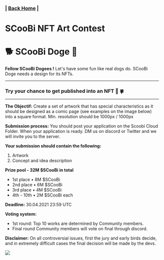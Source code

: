 ### | [Back Home](https://github.com/Scoobi-doge/Scoobi-doge.github.io) | 
# SCooBi NFT Art Contest 
# 🐕 SCooBi Doge  🐶


**Fellow SCooBi Dogees !**
Let's have some fun like real dogs do. SCooBi Doge needs a design for its NFTs. 

---
### Try your chance to get published into an NFT 🤞 🍀
---

**The Objectif:** Create a set of artwork that has special characteristics as it should be designed as a comic page (see examples on the image below) into a square format. Min. resolution should be 1000px / 1000px 

**Submission process:** You should post your application on the Scoobi Cloud Folder. When your application is ready. DM us on discord or Twitter and we will invite you to the server. 

**Your submission should contain the following:**
1. Artwork
2. Concept and idea description 

**Prize pool - 32M $SCooBi in total** 
- 1st place • 8M $SCooBi 
- 2nd place • 6M $SCooBi 
- 3rd place • 4M $SCooBi 
- 4th - 10th • 2M $SCooBi each 

**Deadline:** 30.04.2021 23:59 UTC

**Voting system:**
- 1st round: Top 10 works are determined by Community members.
- Final round Community members will vote on final through discord. 

**Disclaimer:** On all controversial issues, first the jury and early birds decide, and in extremely difficult cases the final decision will be made by the devs.

![](https://i.imgur.com/xSzuRQ6.jpg)
